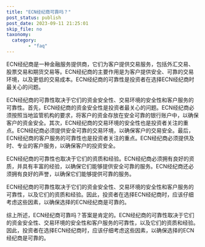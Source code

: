 ```yaml
---
title: "ECN经纪商可靠吗？"
post_status: publish
post_date: 2023-09-11 21:25:01
skip_file: no
taxonomy:
  category:
        - "faq"
---
```


ECN经纪商是一种金融服务提供商，它们为客户提供交易服务，包括外汇交易、股票交易和期货交易等。ECN经纪商的主要作用是为客户提供安全、可靠的交易环境，以及更低的交易成本。ECN经纪商的可靠性是投资者在选择ECN经纪商时最关心的问题。

ECN经纪商的可靠性取决于它们的资金安全性、交易环境的安全性和客户服务的可靠性。首先，ECN经纪商的资金安全性是投资者最关心的问题。ECN经纪商必须按照当地监管机构的要求，将客户的资金存放在安全可靠的银行账户中，以确保客户的资金安全。其次，ECN经纪商的交易环境的安全性也是投资者关注的重点。ECN经纪商必须提供安全可靠的交易环境，以确保客户的交易安全。最后，ECN经纪商的客户服务的可靠性也是投资者关注的重点。ECN经纪商必须提供及时、专业的客户服务，以确保客户的投资安全。

ECN经纪商的可靠性也取决于它们的资质和经验。ECN经纪商必须拥有良好的资质，并具有丰富的经验，以确保它们能够提供安全可靠的服务。ECN经纪商还必须拥有良好的声誉，以确保它们能够提供可靠的服务。

ECN经纪商的可靠性取决于它们的资金安全性、交易环境的安全性和客户服务的可靠性，以及它们的资质和经验。因此，投资者在选择ECN经纪商时，应该仔细考虑这些因素，以确保选择的ECN经纪商是可靠的。

综上所述，ECN经纪商可靠吗？答案是肯定的。ECN经纪商的可靠性取决于它们的资金安全性、交易环境的安全性和客户服务的可靠性，以及它们的资质和经验。因此，投资者在选择ECN经纪商时，应该仔细考虑这些因素，以确保选择的ECN经纪商是可靠的。
